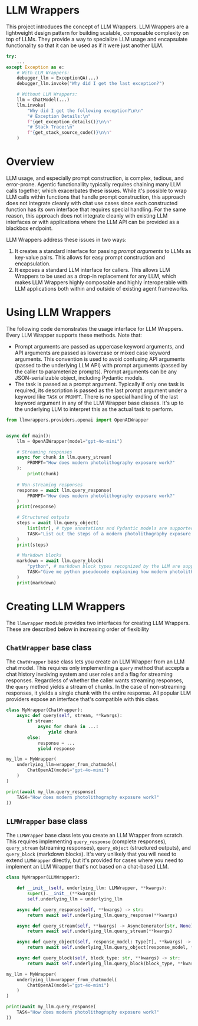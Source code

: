 # LLM Wrappers
This project introduces the concept of LLM Wrappers. LLM Wrappers are a lightweight design pattern for building scalable, composable complexity on top of LLMs. They provide a way to specialize LLM usage and encapsulate functionality so that it can be used as if it were just another LLM.

```python
try:
    ...
except Exception as e:
    # With LLM Wrappers:
    debugger_llm = ExceptionQA(...)
    debugger_llm.invoke("Why did I get the last exception?")

    # Without LLM Wrappers:
    llm = ChatModel(...)
    llm.invoke(
        "Why did I get the following exception?\n\n"
        "# Exception Details:\n"
        f"{get_exception_details()}\n\n"
        "# Stack Trace:\n"
        f"{get_stack_source_code()}\n\n"
    )
```

# Overview
LLM usage, and especially prompt construction, is complex, tedious, and error-prone. Agentic functionallity typically requires chaining many LLM calls together, which exacerbates these issues. While it's possible to wrap LLM calls within functions that handle prompt construction, this approach does not integrate cleanly with chat use cases since each constructed function has its own interface that requires special handling. For the same reason, this approach does not integrate cleanly with existing LLM interfaces or with applications where the LLM API can be provided as a blackbox endpoint.

LLM Wrappers address these issues in two ways:
1. It creates a standard interface for passing *prompt arguments* to LLMs as key-value pairs. This allows for easy prompt construction and encapsulation.
2. It exposes a standard LLM interface for callers. This allows LLM Wrappers to be used as a drop-in replacement for any LLM, which makes LLM Wrappers highly composable and highly interoperable with LLM applications both within and outside of existing agent frameworks.


# Using LLM Wrappers
The following code demonstrates the usage interface for LLM Wrappers. Every LLM Wrapper supports these methods. Note that:
- Prompt arguments are passed as uppercase keyword arguments, and API arguments are passed as lowercase or mixed case keyword arguments. This convention is used to avoid confusing API arguments (passed to the underlying LLM API) with prompt arguments (passed by the caller to parameterize prompts). Prompt arguments can be any JSON-serializable object, including Pydantic models.
- The task is passed as a prompt argument. Typically if only one task is required, its description is passed as the last prompt argument under a keyword like `TASK` or `PROMPT`. There is no special handling of the last keyword argument in any of the LLM Wrapper base classes. It's up to the underlying LLM to interpret this as the actual task to perform.

```python
from llmwrappers.providers.openai import OpenAIWrapper


async def main():
    llm = OpenAIWrapper(model="gpt-4o-mini")

    # Streaming responses
    async for chunk in llm.query_stream(
        PROMPT="How does modern photolithography exposure work?"
    ):
        print(chunk)
    
    # Non-streaming responses
    response = await llm.query_response(
        PROMPT="How does modern photolithography exposure work?"
    )
    print(response)

    # Structured outputs
    steps = await llm.query_object(
        list[str], # type annotations and Pydantic models are supported
        TASK="List out the steps of a modern photolithography exposure process."
    )
    print(steps)

    # Markdown blocks
    markdown = await llm.query_block(
        "python", # markdown block types recognized by the LLM are supported
        TASK="Give me python pseudocode explaining how modern photolithography exposure works."
    )
    print(markdown)

```


# Creating LLM Wrappers
The `llmwrapper` module provides two interfaces for creating LLM Wrappers. These are described below in increasing order of flexibility


## `ChatWrapper` base class
The `ChatWrapper` base class lets you create an LLM Wrapper from an LLM chat model. This requires only implementing a `query` method that accepts a chat history involving system and user roles and a flag for streaming responses. Regardless of whether the caller wants streaming responses, the `query` method yields a stream of chunks. In the case of non-streaming responses, it yields a single chunk with the entire response. All popular LLM providers expose an interface that's compatible with this class.

```python
class MyWrapper(ChatWrapper):
    async def query(self, stream, **kwargs):
        if stream:
            async for chunk in ...:
                yield chunk
        else:
            response = ...
            yield response

my_llm = MyWrapper(
    underlying_llm=wrapper_from_chatmodel(
        ChatOpenAI(model="gpt-4o-mini")
    )
)

print(await my_llm.query_response(
    TASK="How does modern photolithography exposure work?"
))
```

## `LLMWrapper` base class
The `LLMWrapper` base class lets you create an LLM Wrapper from scratch. This requires implementing `query_response` (complete responses), `query_stream` (streaming responses), `query_object` (structured outputs), and `query_block` (markdown blocks). It's very unlikely that you will need to extend `LLMWrapper` directly, but it's provided for cases where you need to implement an LLM Wrapper that's not based on a chat-based LLM.

```python
class MyWrapper(LLMWrapper):

    def __init__(self, underlying_llm: LLMWrapper, **kwargs):
        super().__init__(**kwargs)
        self.underlying_llm = underlying_llm

    async def query_response(self, **kwargs) -> str:
        return await self.underlying_llm.query_response(**kwargs)

    async def query_stream(self, **kwargs) -> AsyncGenerator[str, None]:
        return await self.underlying_llm.query_stream(**kwargs)

    async def query_object(self, response_model: Type[T], **kwargs) -> T:
        return await self.underlying_llm.query_object(response_model, **kwargs)

    async def query_block(self, block_type: str, **kwargs) -> str:
        return await self.underlying_llm.query_block(block_type, **kwargs)

my_llm = MyWrapper(
    underlying_llm=wrapper_from_chatmodel(
        ChatOpenAI(model="gpt-4o-mini")
    )
)

print(await my_llm.query_response(
    TASK="How does modern photolithography exposure work?"
))
```

